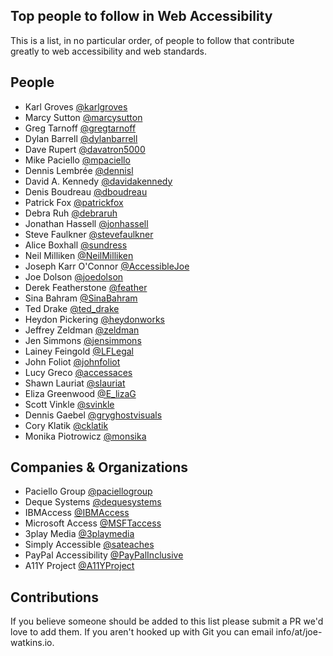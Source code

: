 ## Top people to follow in Web Accessibility

This is a list, in no particular order, of people to follow that contribute greatly to web accessibility and web standards.

## People
- Karl Groves [@karlgroves](https://twitter.com/karlgroves)
- Marcy Sutton [@marcysutton](https://twitter.com/marcysutton)
- Greg Tarnoff [@gregtarnoff](https://twitter.com/gregtarnoff)
- Dylan Barrell	[@dylanbarrell](https://twitter.com/dylanbarrell)
- Dave Rupert [@davatron5000](https://twitter.com/davatron5000)
- Mike Paciello	[@mpaciello](https://twitter.com/mpaciello)
- Dennis Lembrée	[@dennisl](https://twitter.com/dennisl)
- David A. Kennedy [@davidakennedy](https://twitter.com/davidakennedy)
- Denis Boudreau	[@dboudreau](https://twitter.com/dboudreau)
- Patrick Fox	[@patrickfox](https://twitter.com/patrickfox)
- Debra Ruh	[@debraruh](https://twitter.com/debraruh)
- Jonathan Hassell	[@jonhassell](https://twitter.com/jonhassell)
- Steve Faulkner	[@stevefaulkner](https://twitter.com/stevefaulkner)
- Alice Boxhall	[@sundress](https://twitter.com/sundress)
- Neil Milliken	[@NeilMilliken](https://twitter.com/NeilMilliken)
- Joseph Karr O'Connor [@AccessibleJoe](https://twitter.com/AccessibleJoe)
- Joe Dolson [@joedolson](https://twitter.com/joedolson)
- Derek Featherstone [@feather](https://twitter.com/feather)
- Sina Bahram	[@SinaBahram](https://twitter.com/SinaBahram)
- Ted Drake	[@ted_drake](https://twitter.com/ted_drake)
- Heydon Pickering [@heydonworks](https://twitter.com/heydonworks)
- Jeffrey Zeldman	[@zeldman](https://twitter.com/zeldman)
- Jen Simmons	[@jensimmons](https://twitter.com/jensimmons)
- Lainey Feingold [@LFLegal](https://twitter.com/LFLegal)
- John Foliot [@johnfoliot](https://twitter.com/johnfoliot)
- Lucy Greco [@accessaces](https://twitter.com/accessaces)
- Shawn Lauriat [@slauriat](https://twitter.com/slauriat)
- Eliza Greenwood [@E_lizaG](https://twitter.com/E_lizaG)
- Scott Vinkle [@svinkle](https://twitter.com/svinkle)
- Dennis Gaebel [@gryghostvisuals](https://twitter.com/gryghostvisuals)
- Cory Klatik [@cklatik](https://twitter.com/cklatik)
- Monika Piotrowicz [@monsika](https://twitter.com/monsika)

## Companies & Organizations

- Paciello Group [@paciellogroup](https://twitter.com/paciellogroup)
- Deque Systems [@dequesystems](http://www.deque.com/)
- IBMAccess [@IBMAccess](https://twitter.com/IBMAccess)
- Microsoft Access	[@MSFTaccess](https://twitter.com/MSFTaccess)
- 3play Media	[@3playmedia](https://twitter.com/3playmedia)
- Simply Accessible	[@sateaches](https://twitter.com/sateaches)
- PayPal Accessibility [@PayPalInclusive](https://twitter.com/PayPalInclusive)
- A11Y Project [@A11YProject](https://twitter.com/A11YProject)

## Contributions
If you believe someone should be added to this list please submit a PR we'd love to add them. If you aren't hooked up with Git you can email info/at/joe-watkins.io.
